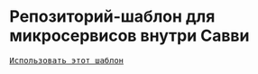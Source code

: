 # Репозиторий-шаблон для микросервисов внутри Савви

[<kbd> Использовать этот шаблон </kbd>](https://github.com/suvvyai/ms-template/generate)
